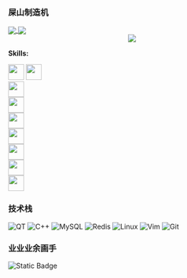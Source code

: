 ### 屎山制造机
<a href="https://github.com/anuraghazra/github-readme-stats">
  <img align="center" src="https://github-readme-stats.vercel.app/api?username=xiaxia0414&count_private=true&show_icons=true&theme=dark" />
</a>
<a href="https://github.com/anuraghazra/convoychat">
  <img align="center" src="https://github-readme-stats.vercel.app/api/top-langs/?username=xiaxia0414&langs_count=8&theme=dark&count_private=true&layout=compact&hide=javascript,html,css,CoffeeScript&card_width=280" />
</a>



<div align="center">                                                                              
 <img  src="https://github-readme-streak-stats.herokuapp.com/?user=PegasusWang&theme=dark" />  
 </div>                                                                                            

 **Skills:**                                                                                       

 <code><img height="32" src="https://cdn.jsdelivr.net/npm/simple-icons@v5/icons/python.svg"></code> 
 <code><img height="32" src="https://cdn.jsdelivr.net/npm/simple-icons@v5/icons/go.svg"></code>     
 <code><img height="32" src="https://cdn.jsdelivr.net/npm/simple-icons@v5/icons/mysql.svg"></code>  
 <code><img height="32" src="https://cdn.jsdelivr.net/npm/simple-icons@v5/icons/redis.svg"></code>  
 <code><img height="32" src="https://cdn.jsdelivr.net/npm/simple-icons@v5/icons/git.svg"></code>    
 <code><img height="32" src="https://cdn.jsdelivr.net/npm/simple-icons@v5/icons/linux.svg"></code>  
 <code><img height="32" src="https://cdn.jsdelivr.net/npm/simple-icons@v5/icons/vim.svg"></code>   
 <code><img height="32" src="https://cdn.jsdelivr.net/npm/simple-icons@v5/icons/macos.svg"></code>  
 <code><img height="32" src="https://cdn.jsdelivr.net/npm/simple-icons@v5/icons/alfred.svg"></code> 




### 技术栈

![QT](https://img.shields.io/badge/-QT-192133?style=flat-square&logo=qt&logoColor=green)
![C++](https://img.shields.io/badge/-C++-192133?style=flat-square&logo=cplusplus&logoColor=blue)
![MySQL](https://img.shields.io/badge/-MySQL-192133?style=flat-square&logo=mysql&logoColor=white)
![Redis](https://img.shields.io/badge/-Redis-192133?style=flat-square&logo=redis&logoColor=white)
![Linux](https://img.shields.io/badge/-Linux-192133?style=flat-square&logo=Linux&logoColor=white)
![Vim](https://img.shields.io/badge/-Vim-192133?style=flat-square&logo=vim&logoColor=white)
![Git](https://img.shields.io/badge/-Git-192133?style=flat-square&logo=git&logoColor=white)

### 业业业余画手
<img alt="Static Badge" src="https://img.shields.io/badge/twitter-gray?style=flat&logo=twitter&link=https%3A%2F%2Ftwitter.com%2Fxia2003414">





